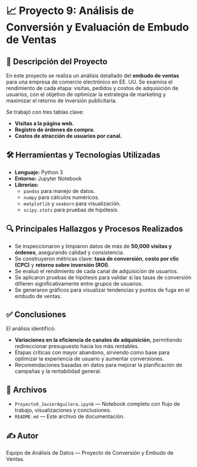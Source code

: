 # 📈 Proyecto 9: Análisis de Conversión y Evaluación de Embudo de Ventas

## 📑 Descripción del Proyecto

En este proyecto se realiza un análisis detallado del **embudo de ventas** para una empresa de comercio electrónico en EE. UU. Se examina el rendimiento de cada etapa: visitas, pedidos y costos de adquisición de usuarios, con el objetivo de optimizar la estrategia de marketing y maximizar el retorno de inversión publicitaria.

Se trabajó con tres tablas clave:
- **Visitas a la página web.**
- **Registro de órdenes de compra.**
- **Costos de atracción de usuarios por canal.**

## 🛠️ Herramientas y Tecnologías Utilizadas

- **Lenguaje:** Python 3  
- **Entorno:** Jupyter Notebook  
- **Librerías:**  
  - `pandas` para manejo de datos.
  - `numpy` para cálculos numéricos.
  - `matplotlib` y `seaborn` para visualización.
  - `scipy.stats` para pruebas de hipótesis.

## 🔍 Principales Hallazgos y Procesos Realizados

- Se inspeccionaron y limpiaron datos de más de **50,000 visitas y órdenes**, asegurando calidad y consistencia.
- Se construyeron métricas clave: **tasa de conversión**, **costo por clic (CPC)** y **retorno sobre inversión (ROI)**.
- Se evaluó el rendimiento de cada canal de adquisición de usuarios.
- Se aplicaron pruebas de hipótesis para validar si las tasas de conversión difieren significativamente entre grupos de usuarios.
- Se generaron gráficos para visualizar tendencias y puntos de fuga en el embudo de ventas.

## ✅ Conclusiones

El análisis identificó:
- **Variaciones en la eficiencia de canales de adquisición**, permitiendo redireccionar presupuesto hacia los más rentables.
- Etapas críticas con mayor abandono, sirviendo como base para optimizar la experiencia de usuario y aumentar conversiones.
- Recomendaciones basadas en datos para mejorar la planificación de campañas y la rentabilidad general.

## 📂 Archivos

- `Proyecto9_JavierAguilera.ipynb` — Notebook completo con flujo de trabajo, visualizaciones y conclusiones.
- `README.md` — Este archivo de documentación.

## ✍️ Autor

Equipo de Análisis de Datos — Proyecto de Conversión y Embudo de Ventas.
